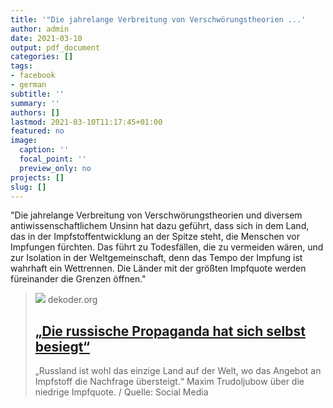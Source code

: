 ```yaml
---
title: '"Die jahrelange Verbreitung von Verschwörungstheorien ...'
author: admin
date: 2021-03-10
output: pdf_document
categories: []
tags:
- facebook
- german
subtitle: ''
summary: ''
authors: []
lastmod: 2021-03-10T11:17:45+01:00
featured: no
image:
  caption: ''
  focal_point: ''
  preview_only: no
projects: []
slug: []
---
```

"Die jahrelange Verbreitung von Verschwörungstheorien und diversem antiwissenschaftlichem Unsinn hat dazu geführt, dass sich in dem Land, das in der Impfstoffentwicklung an der Spitze steht, die Menschen vor Impfungen fürchten. Das führt zu Todesfällen, die zu vermeiden wären, und zur Isolation in der Weltgemeinschaft, denn das Tempo der Impfung ist wahrhaft ein Wettrennen. Die Länder mit der größten Impfquote werden füreinander die Grenzen öffnen."
> [![](https://www.dekoder.org/sites/default/files/truduljubow_sputnik_social.png)](https://www.dekoder.org/de/article/corona-impfung-sputnik-propaganda)
> dekoder.org
> ## [„Die russische Propaganda hat sich selbst besiegt“](https://www.dekoder.org/de/article/corona-impfung-sputnik-propaganda)
>
>„Russland ist wohl das einzige Land auf der Welt, wo das Angebot an Impfstoff die Nachfrage übersteigt.“ Maxim Trudoljubow über die niedrige Impfquote. / Quelle: Social Media

